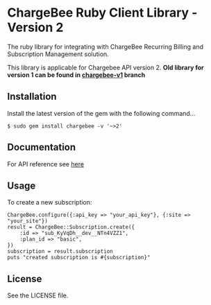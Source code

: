 # ChargeBee Ruby Client Library - Version 2

The ruby library for integrating with ChargeBee Recurring Billing and Subscription Management solution.

This library is applicable for Chargebee API version 2. <b>Old library for version 1 can be found in [chargebee-v1](https://github.com/chargebee/chargebee-ruby/tree/chargebee-v1) branch</b>

## Installation

Install the latest version of the gem with the following command...
	
	$ sudo gem install chargebee -v '~>2'

## Documentation

For API reference see <a href="https://apidocs.chargebee.com/docs/api?lang=ruby"  target="_blank">here</a>

## Usage

To create a new subscription:
	
	ChargeBee.configure({:api_key => "your_api_key"}, {:site => "your_site"})
	result = ChargeBee::Subscription.create({
		:id => "sub_KyVqDh__dev__NTn4VZZ1", 
		:plan_id => "basic", 
	})
	subscription = result.subscription
	puts "created subscription is #{subscription}"

## License

See the LICENSE file.

